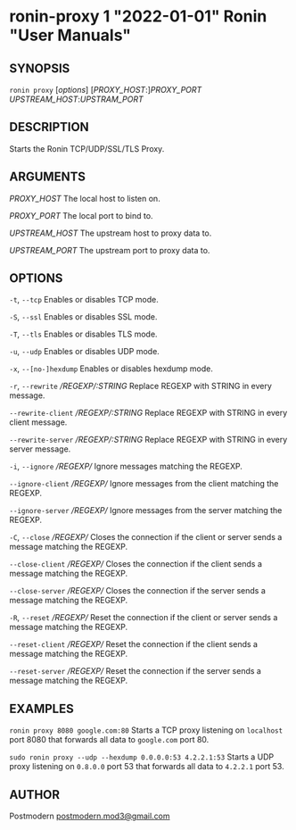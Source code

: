 # ronin-proxy 1 "2022-01-01" Ronin "User Manuals"

## SYNOPSIS

`ronin proxy` [*options*] [*PROXY_HOST*:]*PROXY_PORT* *UPSTREAM_HOST*:*UPSTRAM_PORT*

## DESCRIPTION

Starts the Ronin TCP/UDP/SSL/TLS Proxy.

## ARGUMENTS

*PROXY_HOST*
	The local host to listen on.

*PROXY_PORT*
  The local port to bind to.

*UPSTREAM_HOST*
  The upstream host to proxy data to.

*UPSTREAM_PORT*
  The upstream port to proxy data to.

## OPTIONS

`-t`, `--tcp`
	Enables or disables TCP mode.

`-S`, `--ssl`
  Enables or disables SSL mode.

`-T`, `--tls`
  Enables or disables TLS mode.

`-u`, `--udp`
	Enables or disables UDP mode.

`-x`, `--[no-]hexdump`
	Enables or disables hexdump mode.

`-r`, `--rewrite` */REGEXP/:STRING*
	Replace REGEXP with STRING in every message.

`--rewrite-client` */REGEXP/:STRING*
	Replace REGEXP with STRING in every client message.

`--rewrite-server` */REGEXP/:STRING*
	Replace REGEXP with STRING in every server message.

`-i`, `--ignore` */REGEXP/*
	Ignore messages matching the REGEXP.

`--ignore-client` */REGEXP/*
	Ignore messages from the client matching the REGEXP.

`--ignore-server` */REGEXP/*
	Ignore messages from the server matching the REGEXP.

`-C`, `--close` */REGEXP/*
	Closes the connection if the client or server sends a message matching
	the REGEXP.

`--close-client` */REGEXP/*
	Closes the connection if the client sends a message matching the REGEXP.

`--close-server` */REGEXP/*
	Closes the connection if the server sends a message matching the REGEXP.

`-R`, `--reset` */REGEXP/*
	Reset the connection if the client or server sends a message matching
	the REGEXP.

`--reset-client` */REGEXP/*
	Reset the connection if the client sends a message matching the REGEXP.

`--reset-server` */REGEXP/*
	Reset the connection if the server sends a message matching the REGEXP.

## EXAMPLES

`ronin proxy 8080 google.com:80`
  Starts a TCP proxy listening on `localhost` port 8080 that forwards all data
  to `google.com` port 80.

`sudo ronin proxy --udp --hexdump 0.0.0.0:53 4.2.2.1:53`
  Starts a UDP proxy listening on `0.8.0.0` port 53 that forwards all data to
  `4.2.2.1` port 53.

## AUTHOR

Postmodern <postmodern.mod3@gmail.com>


